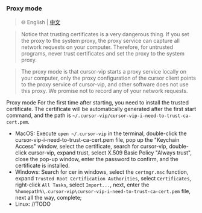 ### Proxy mode

> 🌐️ English | [中文](proxyMode_CN.md)

> Notice that trusting certificates is a very dangerous thing. If you set the proxy to the system proxy, the proxy service can capture all network requests on your computer. Therefore, for untrusted programs, never trust certificates and set the proxy to the system proxy.

> The proxy mode is that cursor-vip starts a proxy service locally on your computer, only the proxy configuration of the cursor client points to the proxy service of cursor-vip, and other software does not use this proxy. We promise not to record any of your network requests.

Proxy mode For the first time after starting, you need to install the trusted certificate. The certificate will be automatically generated after the first start command, and the path is `~/.cursor-vip/cursor-vip-i-need-to-trust-ca-cert.pem`.
* MacOS: Execute `open ~/.cursor-vip` in the terminal, double-click the cursor-vip-i-need-to-trust-ca-cert.pem file, pop up the "Keychain Access" window, select the certificate, search for cursor-vip, double-click cursor-vip, expand trust, select X.509 Basic Policy "Always trust", close the pop-up window, enter the password to confirm, and the certificate is installed.
* Windows: Search for cer in windows, select the `certmgr.msc` function, expand `Trusted Root Certification Authorities`, select `Certificates`, right-click `All Tasks`, select `Import...`, next, enter the `%homepath%\.cursor-vip\cursor-vip-i-need-to-trust-ca-cert.pem` file, next all the way, complete;
* Linux: //TODO 
